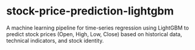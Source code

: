 # stock-price-prediction-lightgbm
A machine learning pipeline for time-series regression using LightGBM to predict stock prices (Open, High, Low, Close) based on historical data, technical indicators, and stock identity.
